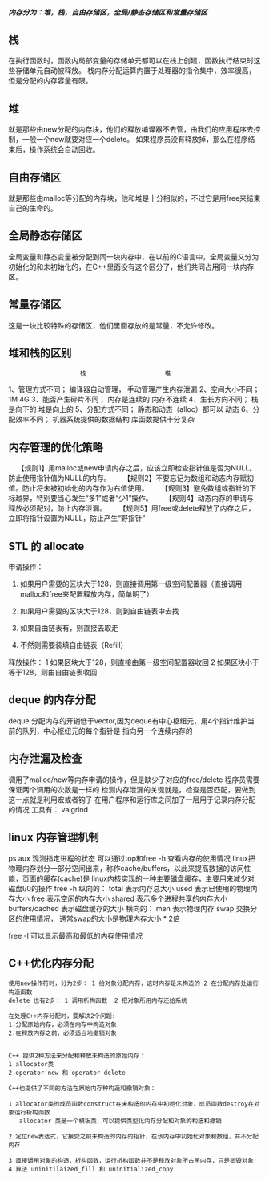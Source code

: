 
##### 内存分为：堆，栈，自由存储区，全局/静态存储区和常量存储区

## 栈
在执行函数时，函数内局部变量的存储单元都可以在栈上创建，函数执行结束时这些存储单元自动被释放。
栈内存分配运算内置于处理器的指令集中，效率很高，但是分配的内存容量有限。

## 堆
就是那些由new分配的内存块，他们的释放编译器不去管，由我们的应用程序去控制，一般一个new就要对应一个delete。
如果程序员没有释放掉，那么在程序结束后，操作系统会自动回收。

## 自由存储区
就是那些由malloc等分配的内存块，他和堆是十分相似的，不过它是用free来结束自己的生命的。

## 全局静态存储区
全局变量和静态变量被分配到同一块内存中，在以前的C语言中，全局变量又分为初始化的和未初始化的，在C++里面没有这个区分了，他们共同占用同一块内存区。

## 常量存储区
这是一块比较特殊的存储区，他们里面存放的是常量，不允许修改。

## 堆和栈的区别

                        栈                      堆
1、管理方式不同； 编译器自动管理，    手动管理产生内存泄漏
2、空间大小不同；      1M                          4G
3、能否产生碎片不同；   内存是连续的          内存不连续
4、生长方向不同；        栈是向下的             堆是向上的
5、分配方式不同；  静态和动态（alloc）都可以          动态
6、分配效率不同；    机器系统提供的数据结构            库函数提供十分复杂


## 内存管理的优化策略
　  【规则1】用malloc或new申请内存之后，应该立即检查指针值是否为NULL。防止使用指针值为NULL的内存。
　　【规则2】不要忘记为数组和动态内存赋初值。防止将未被初始化的内存作为右值使用。
　　【规则3】避免数组或指针的下标越界，特别要当心发生“多1”或者“少1”操作。
　　【规则4】动态内存的申请与释放必须配对，防止内存泄漏。
　　【规则5】用free或delete释放了内存之后，立即将指针设置为NULL，防止产生“野指针”


## STL 的 allocate
申请操作：
1.	如果用户需要的区块大于128，则直接调用第一级空间配置器（直接调用malloc和free来配置释放内存，简单明了）
2.	如果用户需要的区块大于128，则到自由链表中去找 

1.	如果自由链表有，则直接去取走
2.	不然则需要装填自由链表（Refill）


释放操作：
     1 如果区块大于128，则直接由第一级空间配置器收回
     2 如果区块小于等于128，则由自由链表收回
     
## deque 的内存分配
deque 分配内存的开销低于vector,因为deque有中心枢纽元，用4个指针维护当前的队列，中心枢纽元的每个指针是
指向另一个连续内存的

## 内存泄漏及检查
调用了malloc/new等内存申请的操作，但是缺少了对应的free/delete
程序员需要保证两个调用的次数是一样的
检测内存泄漏的关键就是，检查是否匹配，要做到这一点就是利用宏或者钩子
在用户程序和运行库之间加了一层用于记录内存分配的情况
工具有： valgrind

## linux 内存管理机制
ps aux 观测指定进程的状态
可以通过top和free -h 查看内存的使用情况
linux把物理内存划分一部分空间出来，称作cache/buffers，以此来提高数据的访问性能，页面的缓存(cache)是
linux内核实现的一种主要磁盘缓存，主要用来减少对磁盘I/0的操作
free -h
纵向的：
total 表示内存总大小
used 表示已使用的物理内存大小
free 表示空闲的内存大小
shared 表示多个进程共享的内存大小
buffers/cached 表示磁盘缓存的大小
横向的：
men 表示物理内存
swap 交换分区的使用情况， 通常swap的大小是物理内存大小 * 2倍

free -l 可以显示最高和最低的内存使用情况


## C++优化内存分配
```
使用new操作符时，分为2步： 1 给对象分配内存，这时内存是未构造的 2 在分配内存处运行构造函数
delete 也有2步： 1 调用析构函数  2 把对象所用内存还给系统

在处理C++内存分配时，要解决2个问题:
1.分配原始内存，必须在内存中构造对象
2.在释放内存之前，必须适当地撤销对象


C++ 提供2种方法来分配和释放未构造的原始内存：
1 allocator类
2 operator new 和 operator delete

C++也提供了不同的方法在原始内存种构造和撤销对象：

1 allocator类的成员函数construct在未构造的内存中初始化对象，成员函数destroy在对象运行析构函数
   allocator 类是一个模板类，可以提供类型化内存分配和对象的构造和撤销
   
2 定位new表达式，它接受之前未构造的内存的指针，在该内存中初始化对象和数组，并不分配内存

3 直接调用对象的构造，析构函数，运行析构函数并不是释放对象所占用内存，只是销毁对象
4 算法 uninitilaized_fill 和 uninitialized_copy

```
                                

